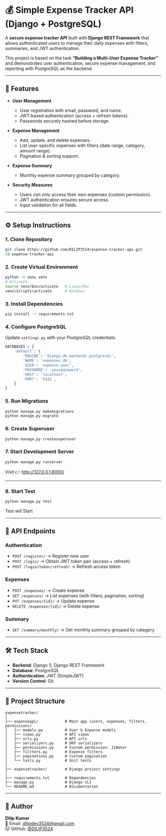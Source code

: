 # 💰 Simple Expense Tracker API (Django + PostgreSQL)

A **secure expense tracker API** built with **Django REST Framework** that allows authenticated users to manage their daily expenses with filters, summaries, and JWT authentication.

This project is based on the task **“Building a Multi-User Expense Tracker”** and demonstrates user authentication, secure expense management, and reporting with PostgreSQL as the backend.

---

## 🚀 Features
- **User Management**
  - User registration with email, password, and name.
  - JWT-based authentication (access + refresh tokens).
  - Passwords securely hashed before storage.

- **Expense Management**
  - Add, update, and delete expenses.
  - List user-specific expenses with filters (date range, category, amount range).
  - Pagination & sorting support.

- **Expense Summary**
  - Monthly expense summary grouped by category.

- **Security Measures**
  - Users can only access their own expenses (custom permission).
  - JWT authentication ensures secure access.
  - Input validation for all fields.

---

## ⚙️ Setup Instructions

### 1. Clone Repository
```bash
git clone https://github.com/DILIP3524/expense-tracker-api.git
cd expense-tracker-api
```

### 2. Create Virtual Environment
```bash
python -m venv venv
# Activate
source venv/bin/activate   # Linux/Mac
venv\Scripts\activate      # Windows
```

### 3. Install Dependencies
```bash
pip install -r requirements.txt
```

### 4. Configure PostgreSQL
Update `settings.py` with your PostgreSQL credentials:
```python
DATABASES = {
    'default': {
        'ENGINE': 'django.db.backends.postgresql',
        'NAME': 'expenses_db',
        'USER': 'expense_user',
        'PASSWORD': 'yourpassword',
        'HOST': 'localhost',
        'PORT': '5432',
    }
}
```

### 5. Run Migrations
```bash
python manage.py makemigrations
python manage.py migrate
```

### 6. Create Superuser
```bash
python manage.py createsuperuser
```

### 7. Start Development Server
```bash
python manage.py runserver
```

Visit 👉 http://127.0.0.1:8000/

---
### 8. Start Test
```bash
python manage.py test
```
Test will Start

---

## 📌 API Endpoints

### Authentication
- `POST /register/` → Register new user
- `POST /login/` → Obtain JWT token pair (access + refresh)
- `POST /login/token/refresh/` → Refresh access token

### Expenses
- `POST /expenses/` → Create expense
- `GET /expenses/` → List expenses (with filters, pagination, sorting)
- `PUT /expenses/{id}/` → Update expense
- `DELETE /expenses/{id}/` → Delete expense

### Summary
- `GET /summary/monthly/` → Get monthly summary grouped by category

---

## 🛠️ Tech Stack
- **Backend**: Django 5, Django REST Framework
- **Database**: PostgreSQL
- **Authentication**: JWT (SimpleJWT)
- **Version Control**: Git  

---

## 📂 Project Structure

```
expensetracker/
│
├── expenseapi/            # Main app (users, expenses, filters, permissions)
│   ├── models.py          # User & Expense models
│   ├── views.py           # API views
│   ├── urls.py            # API urls
│   ├── serializers.py     # DRF serializers
│   ├── permissions.py     # Custom permission: IsOwner
│   ├── filtters.py        # Expense filters
│   ├── paginations.py     # Custom pagination
│   └── tests.py           # Unit tests
│
├── expensetracker/        # Django project settings
│
├── requirements.txt       # Dependencies
├── manage.py              # Django CLI
└── README.md              # Documentation
```

---

## 👤 Author
**Dilip Kumar**  
📧 Email: dilipdev3524@gmail.com  
🐱 GitHub: [@DILIP3524](https://github.com/DILIP3524)
